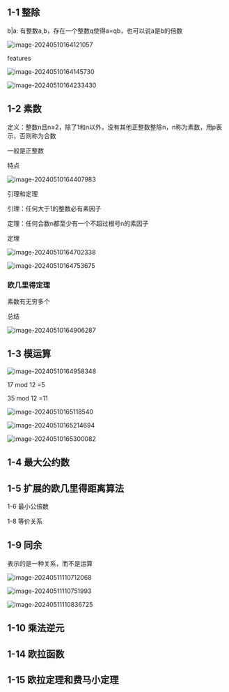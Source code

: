 ## 1-1 整除

b|a: 有整数a,b，存在一个整数q使得a=qb，也可以说a是b的倍数

![image-20240510164121057](D:\Workplace\github\soni_notes\docs\大学笔记\ust\cryptography\assets\image-20240510164121057.png)

features

![image-20240510164145730](D:\Workplace\github\soni_notes\docs\大学笔记\ust\cryptography\assets\image-20240510164145730.png)



![image-20240510164233430](D:\Workplace\github\soni_notes\docs\大学笔记\ust\cryptography\assets\image-20240510164233430.png)





## 1-2 素数

定义：整数n且n≥2，除了1和n以外，没有其他正整数整除n，n称为素数，用p表示，否则称为合数

一般是正整数

特点

![image-20240510164407983](D:\Workplace\github\soni_notes\docs\大学笔记\ust\cryptography\assets\image-20240510164407983.png)

引理和定理

引理：任何大于1的整数必有素因子

定理：任何合数n都至少有一个不超过根号n的素因子

定理

![image-20240510164702338](D:\Workplace\github\soni_notes\docs\大学笔记\ust\cryptography\assets\image-20240510164702338.png)

![image-20240510164753675](D:\Workplace\github\soni_notes\docs\大学笔记\ust\cryptography\assets\image-20240510164753675.png)

### 欧几里得定理

素数有无穷多个



总结

![image-20240510164906287](D:\Workplace\github\soni_notes\docs\大学笔记\ust\cryptography\assets\image-20240510164906287.png)

## 1-3 模运算

![image-20240510164958348](D:\Workplace\github\soni_notes\docs\大学笔记\ust\cryptography\assets\image-20240510164958348.png)

17 mod 12 =5

35 mod 12 =11

![image-20240510165118540](D:\Workplace\github\soni_notes\docs\大学笔记\ust\cryptography\assets\image-20240510165118540.png)



![image-20240510165214694](D:\Workplace\github\soni_notes\docs\大学笔记\ust\cryptography\assets\image-20240510165214694.png)

![image-20240510165300082](D:\Workplace\github\soni_notes\docs\大学笔记\ust\cryptography\assets\image-20240510165300082.png)

## 1-4 最大公约数

## 1-5 扩展的欧几里得距离算法

1-6 最小公倍数

1-8 等价关系

## 1-9 同余

表示的是一种关系，而不是运算

![image-20240511110712068](D:\Workplace\github\soni_notes\docs\大学笔记\ust\cryptography\assets\image-20240511110712068.png)



![image-20240511110751993](D:\Workplace\github\soni_notes\docs\大学笔记\ust\cryptography\assets\image-20240511110751993.png)

![image-20240511110836725](D:\Workplace\github\soni_notes\docs\大学笔记\ust\cryptography\assets\image-20240511110836725.png)



## 1-10 乘法逆元

## 1-14 欧拉函数

## 1-15 欧拉定理和费马小定理
